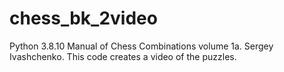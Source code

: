 # chess_bk_2video
Python 3.8.10
Manual of Chess Combinations volume 1a. Sergey Ivashchenko. 
This code creates a video of the puzzles.
